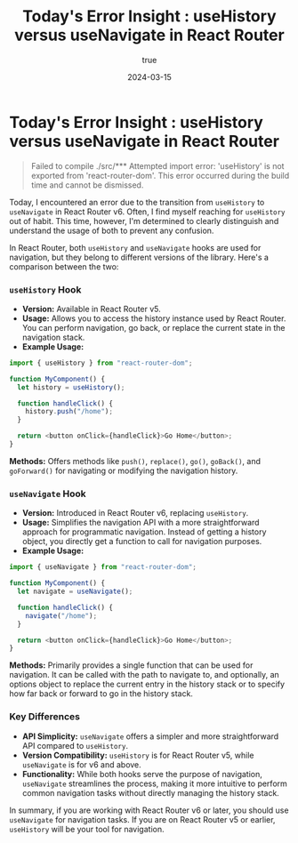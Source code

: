 ﻿---
title: "Today's Error Insight : useHistory versus useNavigate in React Router"
excerpt: "Today, I encountered an error due to the transition from `useHistory` to `useNavigate` in React Router v6. Often, I find myself reaching for `useHistory` out of habit. ..."
coverImage: "/assets/blog/cover/react-router.png"
date: "2024-03-15"
author:
  name: "Doyun Hwang"
  picture: "/assets/blog/authors/logo.png"
ogImage:
  url: "/assets/blog/cover/react-router.png"
---

# Today's Error Insight : useHistory versus useNavigate in React Router

> Failed to compile ./src/\*\*\* Attempted import error: 'useHistory' is not exported from 'react-router-dom'. This error occurred during the build time and cannot be dismissed.

Today, I encountered an error due to the transition from `useHistory` to `useNavigate` in React Router v6. Often, I find myself reaching for `useHistory` out of habit. This time, however, I'm determined to clearly distinguish and understand the usage of both to prevent any confusion.

In React Router, both `useHistory` and `useNavigate` hooks are used for navigation, but they belong to different versions of the library. Here's a comparison between the two:

### `useHistory` Hook

- **Version:** Available in React Router v5.
- **Usage:** Allows you to access the history instance used by React Router. You can perform navigation, go back, or replace the current state in the navigation stack.
- **Example Usage:**

```javascript
import { useHistory } from "react-router-dom";

function MyComponent() {
  let history = useHistory();

  function handleClick() {
    history.push("/home");
  }

  return <button onClick={handleClick}>Go Home</button>;
}
```

**Methods:** Offers methods like `push()`, `replace()`, `go()`, `goBack()`, and `goForward()` for navigating or modifying the navigation history.

### `useNavigate` Hook

- **Version:** Introduced in React Router v6, replacing `useHistory`.
- **Usage:** Simplifies the navigation API with a more straightforward approach for programmatic navigation. Instead of getting a history object, you directly get a function to call for navigation purposes.
- **Example Usage:**

```javascript
import { useNavigate } from "react-router-dom";

function MyComponent() {
  let navigate = useNavigate();

  function handleClick() {
    navigate("/home");
  }

  return <button onClick={handleClick}>Go Home</button>;
}
```

**Methods:** Primarily provides a single function that can be used for navigation. It can be called with the path to navigate to, and optionally, an options object to replace the current entry in the history stack or to specify how far back or forward to go in the history stack.

### Key Differences

- **API Simplicity:** `useNavigate` offers a simpler and more straightforward API compared to `useHistory`.
- **Version Compatibility:** `useHistory` is for React Router v5, while `useNavigate` is for v6 and above.
- **Functionality:** While both hooks serve the purpose of navigation, `useNavigate` streamlines the process, making it more intuitive to perform common navigation tasks without directly managing the history stack.

In summary, if you are working with React Router v6 or later, you should use `useNavigate` for navigation tasks. If you are on React Router v5 or earlier, `useHistory` will be your tool for navigation.
